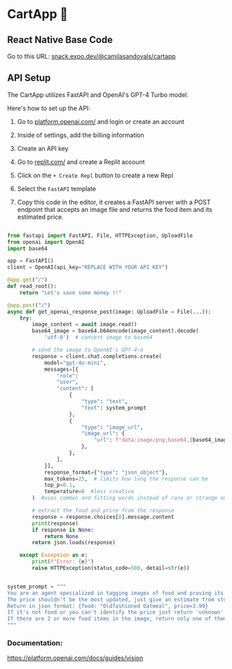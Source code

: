 # CartApp 🛒

## React Native Base Code
Go to this URL: [snack.expo.dev/@camilasandovals/cartapp](https://snack.expo.dev/@camilasandovals/cartapp)

## API Setup

The CartApp utilizes FastAPI and OpenAI's GPT-4 Turbo model. 

Here's how to set up the API:

1. Go to [platform.openai.com/](https://platform.openai.com/) and login or create an account
2. Inside of settings, add the billing information
3. Create an API key
4. Go to [replit.com/](https://replit.com/) and create a Replit account
5. Click on the `+ Create Repl` button to create a new Repl
6. Select the `FastAPI` template

7. Copy this code in the editor, it creates a FastAPI server with a POST endpoint that accepts an image file and returns the food item and its estimated price.

```python

from fastapi import FastAPI, File, HTTPException, UploadFile
from openai import OpenAI
import base64

app = FastAPI()
client = OpenAI(api_key="REPLACE WITH YOUR API KEY")

@app.get("/")
def read_root():
    return "Let's save some money !!"

@app.post("/")
async def get_openai_response_post(image: UploadFile = File(...)):
    try:
        image_content = await image.read()
        base64_image = base64.b64encode(image_content).decode(
            'utf-8')  # convert image to base64

        # send the image to OpenAI's GPT-4-o
        response = client.chat.completions.create(
            model="gpt-4o-mini",
            messages=[{
                "role":
                "user",
                "content": [
                    {
                        "type": "text",
                        "text": system_prompt
                    },
                    {
                        "type": "image_url",
                        "image_url": {
                            "url": f"data:image/png;base64,{base64_image}"
                        },
                    },
                ],
            }],
            response_format={"type": "json_object"},
            max_tokens=25,  # limits how long the response can be
            top_p=0.1,
            temperature=0  #less creative
        )  #uses common and fitting words instead of rare or strange ones so it makes the response more predictable

        # extract the food and price from the response
        response = response.choices[0].message.content
        print(response)
        if response is None:
            return None
        return json.loads(response)

    except Exception as e:
        print(f"Error: {e}")
        raise HTTPException(status_code=500, detail=str(e))


system_prompt = """
You are an agent specialized in tagging images of food and proving its possible price.
The price shouldn't be the most updated, just give an estimate from stores like Walmart, Publix, Whole Foods, etc.
Return in json format: {food: "Oldfashioned Oatmeal", price=3.99}
If it's not food or you can't identify the price just return 'unknown' for both price and food.
If there are 2 or more food items in the image, return only one of them.
"""

```

### Documentation:

https://platform.openai.com/docs/guides/vision
